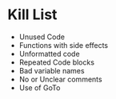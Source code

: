 Kill List
=========
* Unused Code
* Functions with side effects
* Unformatted code
* Repeated Code blocks
* Bad variable names
* No or Unclear comments
* Use of GoTo

